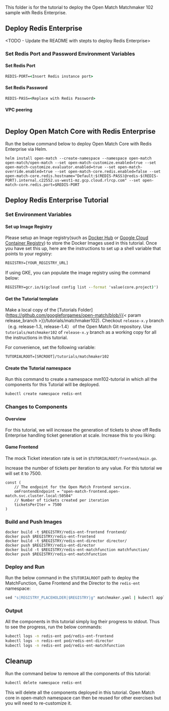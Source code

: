 This folder is for the tutorial to deploy the Open Match Matchmaker 102 sample with Redis Enterprise.

## Deploy Redis Enterprise
<TODO - Update the README with stepts to deploy Redis Enterprise>


### Set Redis Port and Password Environment Variables
#### Set Redis Port
```cmd
REDIS-PORT=<Insert Redis instance port>
```

#### Set Redis Password
```cmd
REDIS-PASS=<Replace with Redis Password>
```

#### VPC peering <TODO>
```

```

## Deploy Open Match Core with Redis Enterprise
Run the below command below to deploy Open Match Core with Redis Enterprise via Helm.

```
helm install open-match --create-namespace --namespace open-match open-match/open-match --set open-match-customize.enabled=true --set open-match-customize.evaluator.enabled=true --set open-match-override.enabled=true --set open-match-core.redis.enabled=false --set open-match-core.redis.hostname="Default:$(REDIS-PASS)@redis-$(REDIS-PORT).internal.c22552.us-west1-mz.gcp.cloud.rlrcp.com" --set open-match-core.redis.port=$REDIS-PORT
```

## Deploy Redis Enterprise Tutorial

### Set Environment Variables

#### Set up Image Registry
Please setup an Image registry(such as [Docker Hub](https://hub.docker.com/) or [Google Cloud Container Registry](https://cloud.google.com/container-registry/)) to store the Docker Images used in this tutorial. Once you have set this up, here are the instructions to set up a shell variable that points to your registry:

```cmd
REGISTRY=[YOUR_REGISTRY_URL]
```

If using GKE, you can populate the image registry using the command below:

```cmd
REGISTRY=gcr.io/$(gcloud config list --format 'value(core.project)')
```

#### Get the Tutorial template

Make a local copy of the [Tutorials Folder](https://github.com/googleforgames/open-match/blob/{{< param release_branch >}}/tutorials/matchmaker102). Checkout `release-x.y` branch（e.g. release-1.3, release-1.4） of the Open Match Git repository. Use `tutorials/matchmaker102` of `release-x.y` branch as a working copy for all the instructions in this tutorial.

For convenience, set the following variable:

```cmd
TUTORIALROOT=[SRCROOT]/tutorials/matchmaker102
```

#### Create the Tutorial namespace

Run this command to create a namespace mm102-tutorial in which all the components for this Tutorial will be deployed.

```bash
kubectl create namespace redis-ent
```

### Changes to Components

#### Overview

For this tutorial, we will increase the generation of tickets to show off Redis Enterprise handling ticket generation at scale. Increase this to you liking:

#### Game Frontend

The mock Ticket interation rate is set in `$TUTORIALROOT/frontend/main.go`.

Increase the number of tickets per iteration to any value. For this tutorial we will set it to 7500.

```golang
const (
	// The endpoint for the Open Match Frontend service.
	omFrontendEndpoint = "open-match-frontend.open-match.svc.cluster.local:50504"
	// Number of tickets created per iteration
	ticketsPerIter = 7500
)
```

### Build and Push Images
```
docker build -t $REGISTRY/redis-ent-frontend frontend/
docker push $REGISTRY/redis-ent-frontend
docker build -t $REGISTRY/redis-ent-director director/
docker push $REGISTRY/redis-ent-director
docker build -t $REGISTRY/redis-ent-matchfunction matchfunction/
docker push $REGISTRY/redis-ent-matchfunction
```

### Deploy and Run

Run the below command in the `$TUTORIALROOT` path to deploy the MatchFunction, Game Frontend and the Director to the `redis-ent` namespace:

```cmd
sed "s|REGISTRY_PLACEHOLDER|$REGISTRY|g" matchmaker.yaml | kubectl apply -f -
```

### Output

All the components in this tutorial simply log their progress to stdout. Thus to see the progress, run the below commands:

```bash
kubectl logs -n redis-ent pod/redis-ent-frontend
kubectl logs -n redis-ent pod/redis-ent-director
kubectl logs -n redis-ent pod/redis-ent-matchfunction
```

## Cleanup

Run the command below to remove all the components of this tutorial:

```bash
kubectl delete namespace redis-ent
```

This will delete all the components deployed in this tutorial. Open Match core in open-match namespace can then be reused for other exercises but you will need to re-customize it.
```